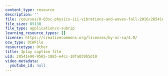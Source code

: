 ```yaml
---
content_type: resource
description: ''
file: /courses/8-03sc-physics-iii-vibrations-and-waves-fall-2016/28541e9095651885e4cc10fa039b5d10_BX4QPdP7fT8.srt
file_size: 85138
file_type: application/x-subrip
learning_resource_types: []
license: https://creativecommons.org/licenses/by-nc-sa/4.0/
ocw_type: OCWFile
resourcetype: Other
title: 3play caption file
uid: 28541e90-9565-1885-e4cc-10fa039b5d10
video_metadata:
  youtube_id: null
---
```

